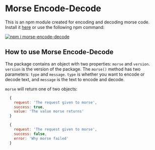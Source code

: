 # Morse Encode-Decode

This is an npm module created for encoding and decoding morse code. Install it [here](https://www.npmjs.com/package/morse-encode-decode) or use the following npm command:

[![npm i morse-encode-decode](https://nodei.co/npm/morse-encode-decode.png)](https://nodei.co/npm/morse-encode-decode/)

## How to use Morse Encode-Decode
The package contains an object with two properties: `morse` and `version`. `version` is the version of the package.
The `morse()` method has two parameters: `type` and `message`. `type` is whether you want to encode or decode text, and `message` is the text to encode and decode.

`morse` will return one of two objects:

```js
  {
    request: 'The request given to morse',
    success: true,
    value: 'The value morse returns'
  }
```

```js
  {
    request: 'The request given to morse',
    success: false,
    error: 'Why morse failed'
  }
```
